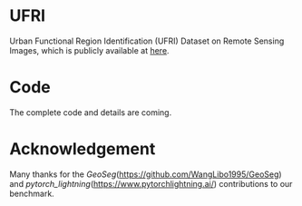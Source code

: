 # UFRI
Urban Functional Region Identification (UFRI) Dataset on Remote Sensing Images, which is publicly available at [here](https://pan.baidu.com/s/1ZMpZhzifnengh0aVgyVTlg).
# Code
The complete code and details are coming.
# Acknowledgement
Many thanks for the *GeoSeg*(https://github.com/WangLibo1995/GeoSeg) and *pytorch_lightning*(https://www.pytorchlightning.ai/) contributions to our benchmark.
